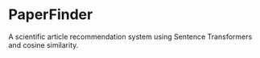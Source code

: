 # PaperFinder
A scientific article recommendation system using Sentence Transformers and cosine similarity.
